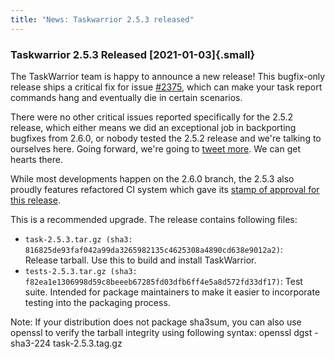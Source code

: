 ```yaml
---
title: "News: Taskwarrior 2.5.3 released"
---
```


### Taskwarrior 2.5.3 Released [2021-01-03]{.small}

The TaskWarrior team is happy to announce a new release! This bugfix-only
release ships a critical fix for issue
[\#2375](https://github.com/GothenburgBitFactory/taskwarrior/issues/2375), which
can make your task report commands hang and eventually die in certain scenarios.

There were no other critical issues reported specifically for the 2.5.2 release,
which either means we did an exceptional job in backporting bugfixes from 2.6.0,
or nobody tested the 2.5.2 release and we\'re talking to ourselves here. Going
forward, we\'re going to [tweet more](https://twitter.com/taskwarrior). We can
get hearts there.

While most developments happen on the 2.6.0 branch, the 2.5.3 also proudly
features refactored CI system which gave its [stamp of approval for this
release](https://github.com/GothenburgBitFactory/taskwarrior/actions/runs/460332412).

This is a recommended upgrade. The release contains following files:

-   `task-2.5.3.tar.gz (sha3: 816825de93faf042a99da3265982135c4625308a4890cd638e9012a2)`:\
    Release tarball. Use this to build and install TaskWarrior.
-   `tests-2.5.3.tar.gz (sha3: f82ea1e1306998d59c8beeeb67285fd03dfb6ff4e5a8d572fd33df17)`:
    Test suite. Intended for package maintainers to make it easier to
    incorporate testing into the packaging process.

Note: If your distribution does not package sha3sum, you can also use openssl to
verify the tarball integrity using following syntax: openssl dgst -sha3-224
task-2.5.3.tag.gz
